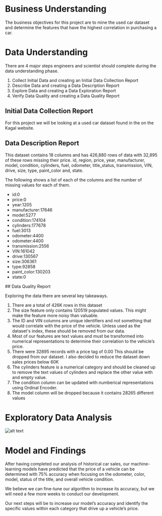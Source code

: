 # Business Understanding
The business objectives for this project are to mine the used car dataset and determine the features that have the highest correlation in purchasing a car. 

# Data Understanding
There are 4 major steps engineers and scientist should complete during the data understanding phase. 
   <ol>
    <li>Collect Initial Data and creating an Initial Data Collection Report</li>
    <li>Describe Data and creating a Data Description Report</li>
    <li>Explore Data and creating a Data Exploration Report</li>
    <li>Verify Data Quality and creating a Data Quality Report</li>
   </ol>
   

## Initial Data Collection Report

   For this project we will be looking at a used car dataset found in the on the Kagal website. 
   
## Data Description Report
   <p>This dataset contains 18 columns and has 426,880 rows of data with 32,895 of these rows missing their price. 
   id, region, price, year, manufacturer, model, condition, cylinders, fuel, odometer, title_status, transmission, VIN, drive, size, type, paint_color and, state.</p>
   
   <p>The following shows a list of each of the columns and the number of missing values for each of them. </p>
   <p>
   <ul>
      <li>id:0</li>
      <li>price:0</li>
      <li>year:1205</li>
      <li>manufacturer:17646</li>
      <li>model:5277</li>
      <li>condition:174104</li>
      <li>cylinders:177678</li>
      <li>fuel:3013</li>
      <li>odometer:4400</li>
      <li>odometer:4400</li>
      <li>transmission:2556</li>
      <li>VIN:161042</li>
      <li>drive:130567</li>
      <li>size:306361</li>
      <li>type:92858</li>
      <li>paint_color:130203</li>
      <li>state:0</li>
   </ul>
   </p>
## Data Quality Report

<p>Exploring the data there are several key takeaways. 
<ol> 
        <li> There are a total of 426K rows in this dataset </li>
        <li> The size feature only contains 120519 populated values. This might make the feature more noisy than valuable.</li>
        <li> The ID and VIN columns are unique identifiers and not something that would correlate with the price of the vehicle. 
           Unless used as the dataset's index, these should be removed from our data. </li>
        <li>Most of our features are text values and must be transformed into numerical representations to 
            determine their correlation to the vehicle’s price.</li>
        <li>There were 32895 records with a price tag of 0.00 This should be dropped from our dataset. I also 
            decided to reduce the dataset down sales prices below 60K </li>
        <li>The cylinders feature is a numerical category and should be cleaned up to remove the text values of    
             cylinders and replace the other value with and empty value. </li>
        <li> The condition column can be updated with numberical representations using Ordinal Encoder.</li>
        <li> The model column will be dropped because it contains 28265 different values </li>
     </ol>
</p>    

# Exploratory Data Analysis

![alt text](https://github.com/[username]/[reponame]/blob/[branch]/image.jpg](https://github.com/shannonamcgill/What_drives_the_price_of_a_car/blob/main/images/SalesPricebyManufacturer.png)?raw=true)


# Model and Findings

<p>After having completed our analysis of historical car sales, our machine-learning models have predicted that the price of a vehicle can be determined with 75% accuracy when focusing on the odometer, color, model, status of the title, and overall vehicle condition. 
</p>

<p>
We believe we can fine-tune our algorithm to increase its accuracy, but we will need a few more weeks to conduct our development.</p>

<p> Our next steps will be to increase our model’s accuracy and identify the specific values within each category that drive up a vehicle’s price. 
</p>




